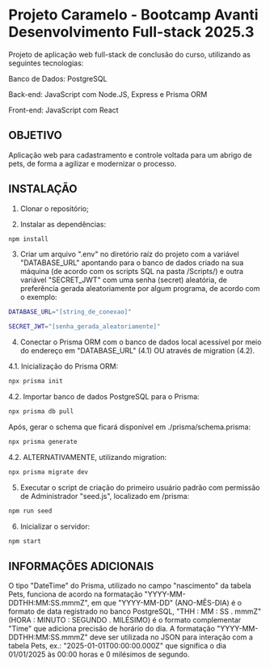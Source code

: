 # Projeto Caramelo - Bootcamp Avanti Desenvolvimento Full-stack 2025.3

Projeto de aplicação web full-stack de conclusão do curso, utilizando as seguintes tecnologias:

Banco de Dados: PostgreSQL

Back-end: JavaScript com Node.JS, Express e Prisma ORM 

Front-end: JavaScript com React

## OBJETIVO

Aplicação web para cadastramento e controle voltada para um abrigo de pets, de forma a agilizar e modernizar o processo.

## INSTALAÇÃO

1. Clonar o repositório;

2. Instalar as dependências:

```bash
npm install
```

3. Criar um arquivo ".env" no diretório raíz do projeto com a variável "DATABASE_URL" apontando para o banco de dados criado na sua máquina (de acordo com os scripts SQL na pasta /Scripts/) e outra variável "SECRET_JWT" com uma senha (secret) aleatória, de preferência gerada aleatoriamente por algum programa, de acordo com o exemplo:

```bash
DATABASE_URL="[string_de_conexao]" 

SECRET_JWT="[senha_gerada_aleatoriamente]"
```

4. Conectar o Prisma ORM com o banco de dados local acessível por meio do endereço em "DATABASE_URL" (4.1) OU através de migration (4.2).

4.1. Inicialização do Prisma ORM:

```bash
npx prisma init
```

4.2. Importar banco de dados PostgreSQL para o Prisma:

```bash
npx prisma db pull
```

Após, gerar o schema que ficará disponível em ./prisma/schema.prisma: 

```bash
npx prisma generate
```

4.2. ALTERNATIVAMENTE, utilizando migration:

```bash
npx prisma migrate dev
```

5. Executar o script de criação do primeiro usuário padrão com permissão de Administrador "seed.js", localizado em /prisma:

```bash
npm run seed
```

6. Inicializar o servidor:
   
```bash
npm start
```

## INFORMAÇÕES ADICIONAIS

O tipo "DateTime" do Prisma, utilizado no campo "nascimento" da tabela Pets, funciona de acordo na formatação "YYYY-MM-DDTHH:MM:SS.mmmZ", em que "YYYY-MM-DD" (ANO-MÊS-DIA) é o formato de data registrado no banco PostgreSQL, "THH : MM : SS . mmmZ" (HORA : MINUTO : SEGUNDO . MILÉSIMO) é o formato complementar "Time" que adiciona precisão de horário do dia. A formatação "YYYY-MM-DDTHH:MM:SS.mmmZ" deve ser utilizada no JSON para interação com a tabela Pets, ex.: "2025-01-01T00:00:00.000Z" que significa o dia 01/01/2025 às 00:00 horas e 0 milésimos de segundo.


